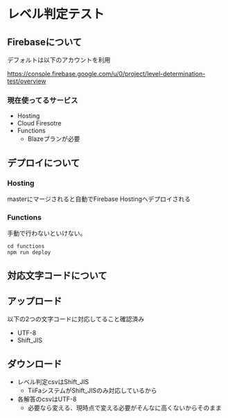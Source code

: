 # レベル判定テスト

## Firebaseについて

デフォルトは以下のアカウントを利用

https://console.firebase.google.com/u/0/project/level-determination-test/overview

### 現在使ってるサービス

- Hosting
- Cloud Firesotre
- Functions
  - Blazeプランが必要

## デプロイについて

### Hosting

masterにマージされると自動でFirebase Hostingへデプロイされる

### Functions

手動で行わないといけない。

```
cd functions
npm run deploy
```

## 対応文字コードについて

## アップロード
以下の2つの文字コードに対応してること確認済み
- UTF-8
- Shift_JIS

## ダウンロード
- レベル判定csvはShift_JIS
  - TiiFaシステムがShift_JISのみ対応しているから
- 各解答のcsvはUTF-8
  - 必要なら変える、現時点で変える必要がそんなに高くないからそのまま
